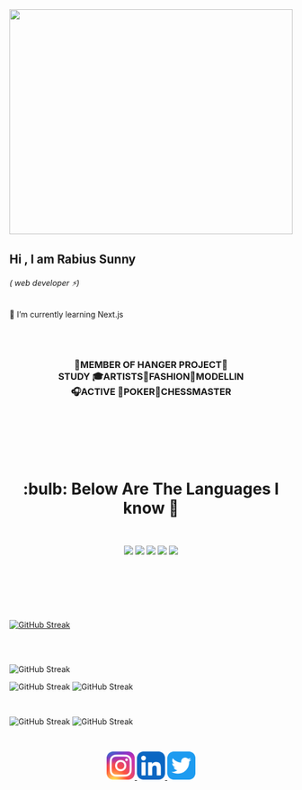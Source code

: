 <a href="https://www.facebook.com/rabious.sunny.94">
 <img width="100%" height="400"  src="https://i.ibb.co/2891XM6/Screen-Shot-12-9-2023-at-2-35-AM.png" alt="" />
 </a>
     


## Hi , I am Rabius Sunny  <h6>( web developer :zap:)</h6>
🌱 I’m currently learning Next.js
<br/>





<br/>
<br/>
<h3 align="center">🔬MEMBER OF HANGER PROJECT🚁 <br/>
STUDY 🎓ARTISTS🚞FASHION🎸MODELLIN <br/>
🎧ACTIVE 💪POKER🔭CHESSMASTER</h3>
<br/>
<br/>
<br/>
<br/>
<br/>

<h1 align="center"> :bulb: Below Are The Languages I know 💪</h1>
<br/>

<p align="center">
 <img  src="https://i.ibb.co/6mwLZ3p/resize-16999054166588632545968292.png" /> 
 <img src="https://i.ibb.co/rGS1zxN/resize-16999059291177752243resize1699905484442080011v4y43jjfj7u5r8to8qdu.jpg" />
 <img src="https://i.ibb.co/P4XzCqf/resize-16999051872007273401nextjsicon2048x2048eugu5rfi.png" /> 
 <img src="https://i.ibb.co/YXhdGw4/resize-16999060211811860662resize1699905512888721098pngtransparentmongodboriginalwordmarklogoiconthu.png" />
 <img src="https://i.ibb.co/j8fp7vd/resize-1699906101466586334resize1699905767752528505images.png" />


</p>
 <br/>
<br/>
<br/>
<br/>
<br/> 







   [![GitHub Streak](https://github-readme-streak-stats.herokuapp.com?user=RSsunny&theme=dark&mode=weekly)](https://git.io/streak-stats)
 
 <br/>
<br/>

![GitHub Streak](http://github-profile-summary-cards.vercel.app/api/cards/profile-details?username=RSsunny&theme=ayu_mirage)

![GitHub Streak](http://github-profile-summary-cards.vercel.app/api/cards/stats?username=RSsunny&theme=ayu_mirage)
![GitHub Streak](http://github-profile-summary-cards.vercel.app/api/cards/productive-time?username=RSsunny&theme=ayu_mirage&utcOffset=8)

<br/>

![GitHub Streak](http://github-profile-summary-cards.vercel.app/api/cards/repos-per-language?username=RSsunny&theme=ayu_mirage)
![GitHub Streak](http://github-profile-summary-cards.vercel.app/api/cards/most-commit-language?username=RSsunny&theme=ayu_mirage)

<br/>

<p align="center">
  <a href="https://www.instagram.com/rs.sunny001/">
<img  width="50" height="50"  src="https://raw.githubusercontent.com/tandpfun/skill-icons/main/icons/Instagram.svg" />
  </a>
  <a href="https://www.instagram.com/rs.sunny001/">
<img  width="50" height="50"  src="https://raw.githubusercontent.com/tandpfun/skill-icons/main/icons/LinkedIn.svg" />
  </a>
  <a href="https://www.instagram.com/rs.sunny001/">
<img  width="50" height="50"  src="https://raw.githubusercontent.com/tandpfun/skill-icons/main/icons/Twitter.svg" />
  </a>
</p>





